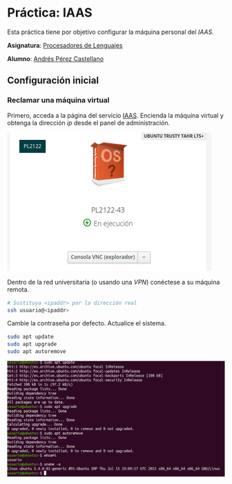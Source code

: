 # Práctica: IAAS

Esta práctica tiene por objetivo configurar la máquina personal del *IAAS*.

**Asignatura**: [Procesadores de Lenguajes](https://github.com/ULL-ESIT-PL-2122)

**Alumno**: [Andrés Pérez Castellano](https://github.com/AndPerCast)

## Configuración inicial

### Reclamar una máquina virtual

Primero, acceda a la página del servicio [IAAS](https://iaas.ull.es). Encienda la máquina virtual y<br>
obtenga la dirección *ip* desde el panel de administración.

![IAAS](./docs/static/iaas.png)

Dentro de la red universitaria (o usando una *VPN*) conéctese a su máquina remota.
```bash
# Sustituya <ipaddr> por la dirección real
ssh usuario@<ipaddr>
```

Cambie la contraseña por defecto. Actualice el sistema.
```bash
sudo apt update
sudo apt upgrade
sudo apt autoremove
```

![Update](./docs/static/update.png)
